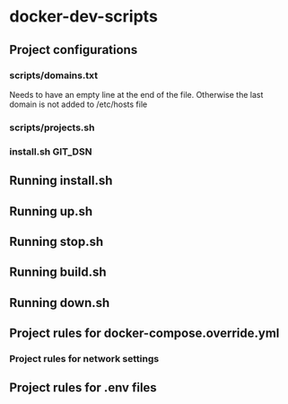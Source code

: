 # docker-dev-scripts

## Project configurations

### scripts/domains.txt
Needs to have an empty line at the end of the file. Otherwise the last domain is not added to /etc/hosts file

### scripts/projects.sh

### install.sh GIT_DSN

## Running install.sh

## Running up.sh

## Running stop.sh

## Running build.sh

## Running down.sh

## Project rules for docker-compose.override.yml

### Project rules for network settings

## Project rules for .env files
